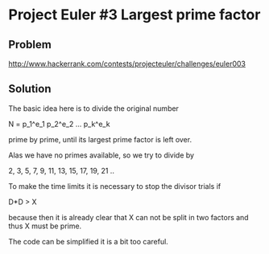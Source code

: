 # Project Euler #3 Largest prime factor

## Problem
http://www.hackerrank.com/contests/projecteuler/challenges/euler003

## Solution

The basic idea here is to divide the original number

  N = p_1^e_1 p_2^e_2 ... p_k^e_k

prime by prime, until its largest prime factor is left over.

Alas we have no primes available, so we try to divide by

  2, 3, 5, 7, 9, 11, 13, 15, 17, 19, 21 ..

To make the time limits it is necessary to stop the divisor trials if
 
   D*D > X
  
because then it is already clear that X can not be split in two factors
and thus X must be prime.

The code can be simplified it is a bit too careful.
